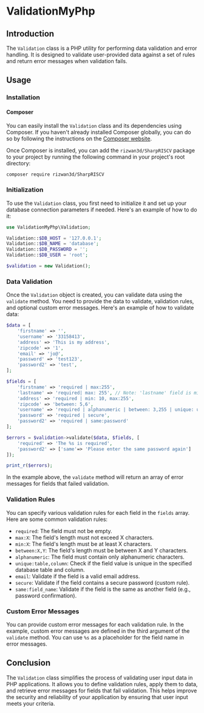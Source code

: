 # ValidationMyPhp
## Introduction

The `Validation` class is a PHP utility for performing data validation and error handling. It is designed to validate user-provided data against a set of rules and return error messages when validation fails.

## Usage

### Installation

#### Composer

You can easily install the `Validation` class and its dependencies using Composer. If you haven't already installed Composer globally, you can do so by following the instructions on the [Composer website](https://getcomposer.org/download/).

Once Composer is installed, you can add the `rizwan3d/SharpRISCV` package to your project by running the following command in your project's root directory:

```bash
composer require rizwan3d/SharpRISCV
```

### Initialization

To use the `Validation` class, you first need to initialize it and set up your database connection parameters if needed. Here's an example of how to do it:

```php
use ValidationMyPhp\Validation;

Validation::$DB_HOST = '127.0.0.1';
Validation::$DB_NAME = 'database';
Validation::$DB_PASSWORD = '';
Validation::$DB_USER = 'root';

$validation = new Validation();
```

### Data Validation

Once the `Validation` object is created, you can validate data using the `validate` method. You need to provide the data to validate, validation rules, and optional custom error messages. Here's an example of how to validate data:

```php
$data = [
    'firstname' => '',
    'username' => '33158413',
    'address' => 'This is my address',
    'zipcode' => '1',
    'email' => 'jo@',
    'password' => 'test123',
    'password2' => 'test',
];

$fields = [
    'firstname' => 'required | max:255',
    'lastname' => 'required| max: 255', // Note: 'lastname' field is missing in the data
    'address' => 'required | min: 10, max:255',
    'zipcode' => 'between: 5,6',
    'username' => 'required | alphanumeric | between: 3,255 | unique: users,username',
    'password' => 'required | secure',
    'password2' => 'required | same:password'
];

$errors = $validation->validate($data, $fields, [
    'required' => 'The %s is required',
    'password2' => ['same'=> 'Please enter the same password again']
]);

print_r($errors);
```

In the example above, the `validate` method will return an array of error messages for fields that failed validation.

### Validation Rules

You can specify various validation rules for each field in the `fields` array. Here are some common validation rules:

- `required`: The field must not be empty.
- `max:X`: The field's length must not exceed X characters.
- `min:X`: The field's length must be at least X characters.
- `between:X,Y`: The field's length must be between X and Y characters.
- `alphanumeric`: The field must contain only alphanumeric characters.
- `unique:table,column`: Check if the field value is unique in the specified database table and column.
- `email`: Validate if the field is a valid email address.
- `secure`: Validate if the field contains a secure password (custom rule).
- `same:field_name`: Validate if the field is the same as another field (e.g., password confirmation).

### Custom Error Messages

You can provide custom error messages for each validation rule. In the example, custom error messages are defined in the third argument of the `validate` method. You can use `%s` as a placeholder for the field name in error messages.

## Conclusion

The `Validation` class simplifies the process of validating user input data in PHP applications. It allows you to define validation rules, apply them to data, and retrieve error messages for fields that fail validation. This helps improve the security and reliability of your application by ensuring that user input meets your criteria.
